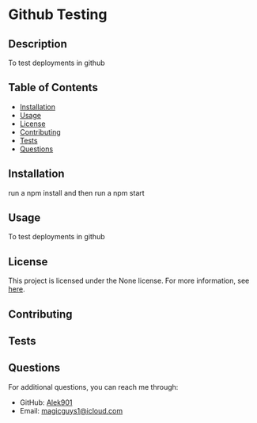 
# Github Testing



## Description
To test deployments in github

## Table of Contents
* [Installation](#installation)
* [Usage](#usage)
* [License](#license)
* [Contributing](#contributing)
* [Tests](#tests)
* [Questions](#questions)

## Installation
run a npm install and then run a npm start

## Usage
To test deployments in github


## License

This project is licensed under the None license. For more information, see [here]().
    

## Contributing


## Tests


## Questions
For additional questions, you can reach me through:
* GitHub: [Alek901](https://github.com/Alek901)
* Email: magicguys1@icloud.com
